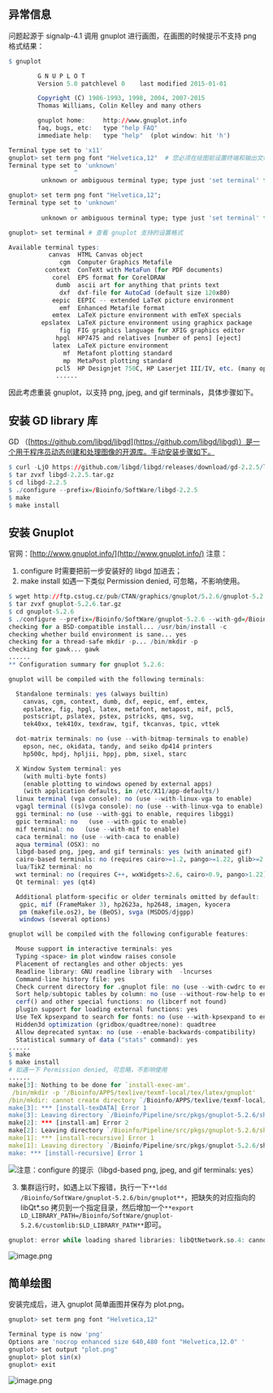 ## 异常信息

问题起源于 signalp-4.1 调用 gnuplot 进行画图，在画图的时候提示不支持 png 格式结果：

```r
$ gnuplot

        G N U P L O T
        Version 5.0 patchlevel 0    last modified 2015-01-01

        Copyright (C) 1986-1993, 1998, 2004, 2007-2015
        Thomas Williams, Colin Kelley and many others

        gnuplot home:     http://www.gnuplot.info
        faq, bugs, etc:   type "help FAQ"
        immediate help:   type "help"  (plot window: hit 'h')

Terminal type set to 'x11'
gnuplot> set term png font "Helvetica,12"  # 您必须在绘图前设置终端和输出文件名
Terminal type set to 'unknown'
                  ^
         unknown or ambiguous terminal type; type just 'set terminal' for a list

gnuplot> set term png font "Helvetica,12";
Terminal type set to 'unknown'
                  ^
         unknown or ambiguous terminal type; type just 'set terminal' for a list

gnuplot> set terminal # 查看 gnuplot 支持的设置格式

Available terminal types:
           canvas  HTML Canvas object
              cgm  Computer Graphics Metafile
          context  ConTeXt with MetaFun (for PDF documents)
            corel  EPS format for CorelDRAW
             dumb  ascii art for anything that prints text
              dxf  dxf-file for AutoCad (default size 120x80)
            eepic  EEPIC -- extended LaTeX picture environment
              emf  Enhanced Metafile format
            emtex  LaTeX picture environment with emTeX specials
         epslatex  LaTeX picture environment using graphicx package
              fig  FIG graphics language for XFIG graphics editor
             hpgl  HP7475 and relatives [number of pens] [eject]
            latex  LaTeX picture environment
               mf  Metafont plotting standard
               mp  MetaPost plotting standard
             pcl5  HP Designjet 750C, HP Laserjet III/IV, etc. (many options)
             ......
```

因此考虑重装 gnuplot，以支持 png, jpeg, and gif terminals，具体步骤如下。

## 安装 GD library 库

GD （[https://github.com/libgd/libgd](https://github.com/libgd/libgd)）是一个用于程序员动态创建和处理图像的开源库。手动安装步骤如下。

```r
$ curl -LjO https://github.com/libgd/libgd/releases/download/gd-2.2.5/libgd-2.2.5.tar.gz
$ tar zvxf libgd-2.2.5.tar.gz
$ cd libgd-2.2.5
$ ./configure --prefix=/Bioinfo/SoftWare/libgd-2.2.5
$ make
$ make install
```

## 安装 Gnuplot

官网：[http://www.gnuplot.info/](http://www.gnuplot.info/)
注意：

1. configure 时需要把前一步安装好的 libgd 加进去；
2. make install 如遇一下类似 Permission denied, 可忽略，不影响使用。

```r
$ wget http://ftp.cstug.cz/pub/CTAN/graphics/gnuplot/5.2.6/gnuplot-5.2.6.tar.gz
$ tar zvxf gnuplot-5.2.6.tar.gz
$ cd gnuplot-5.2.6
$ ./configure --prefix=/Bioinfo/SoftWare/gnuplot-5.2.6 --with-gd=/Bioinfo/SoftWare/libgd-2.2.5 LDFLAGS="-L/Bioinfo//SoftWare/libgd-2.2.5/lib" CPPFLAGS="-I/Bioinfo/SoftWare/libgd-2.2.5/include"
checking for a BSD-compatible install... /usr/bin/install -c
checking whether build environment is sane... yes
checking for a thread-safe mkdir -p... /bin/mkdir -p
checking for gawk... gawk
......
** Configuration summary for gnuplot 5.2.6:

gnuplot will be compiled with the following terminals:

  Standalone terminals: yes (always builtin)
    canvas, cgm, context, dumb, dxf, eepic, emf, emtex,
    epslatex, fig, hpgl, latex, metafont, metapost, mif, pcl5,
    postscript, pslatex, pstex, pstricks, qms, svg,
    tek40xx, tek410x, texdraw, tgif, tkcanvas, tpic, vttek

  dot-matrix terminals: no (use --with-bitmap-terminals to enable)
    epson, nec, okidata, tandy, and seiko dp414 printers
    hp500c, hpdj, hpljii, hppj, pbm, sixel, starc

  X Window System terminal: yes
    (with multi-byte fonts)
    (enable plotting to windows opened by external apps)
    (with application defaults, in /etc/X11/app-defaults/)
  linux terminal (vga console): no (use --with-linux-vga to enable)
  vgagl terminal ((s)vga console): no (use --with-linux-vga to enable)
  ggi terminal: no (use --with-ggi to enable, requires libggi)
  gpic terminal: no   (use --with-gpic to enable)
  mif terminal: no   (use --with-mif to enable)
  caca terminal: no (use --with-caca to enable)
  aqua terminal (OSX): no
  libgd-based png, jpeg, and gif terminals: yes (with animated gif)
  cairo-based terminals: no (requires cairo>=1.2, pango>=1.22, glib>=2.28)
  lua/TikZ terminal: no
  wxt terminal: no (requires C++, wxWidgets>2.6, cairo>0.9, pango>1.22)
  Qt terminal: yes (qt4)

  Additional platform-specific or older terminals omitted by default:
   gpic, mif (FrameMaker 3), hp2623a, hp2648, imagen, kyocera
   pm (makefile.os2), be (BeOS), svga (MSDOS/djgpp)
   windows (several options)

gnuplot will be compiled with the following configurable features:

  Mouse support in interactive terminals: yes
  Typing <space> in plot window raises console
  Placement of rectangles and other objects: yes
  Readline library: GNU readline library with  -lncurses
  Command-line history file: yes
  Check current directory for .gnuplot file: no (use --with-cwdrc to enable)
  Sort help/subtopic tables by column: no (use --without-row-help to enable)
  cerf() and other special functions: no (libcerf not found)
  plugin support for loading external functions: yes
  Use TeX kpsexpand to search for fonts: no (use --with-kpsexpand to enable)
  Hidden3d optimization (gridbox/quadtree/none): quadtree
  Allow deprecated syntax: no (use --enable-backwards-compatibility)
  Statistical summary of data ("stats" command): yes
......
$ make
$ make install
# 如遇一下 Permission denied, 可忽略，不影响使用
......
make[3]: Nothing to be done for `install-exec-am'.
 /bin/mkdir -p '/Bioinfo/APPS/texlive/texmf-local/tex/latex/gnuplot'
/bin/mkdir: cannot create directory `/Bioinfo/APPS/texlive/texmf-local/tex/latex/gnuplot': Permission denied
make[3]: *** [install-texDATA] Error 1
make[3]: Leaving directory `/Bioinfo/Pipeline/src/pkgs/gnuplot-5.2.6/share/LaTeX'
make[2]: *** [install-am] Error 2
make[2]: Leaving directory `/Bioinfo/Pipeline/src/pkgs/gnuplot-5.2.6/share/LaTeX'
make[1]: *** [install-recursive] Error 1
make[1]: Leaving directory `/Bioinfo/Pipeline/src/pkgs/gnuplot-5.2.6/share'
make: *** [install-recursive] Error 1

```

![注意：configure 的提示（libgd-based png, jpeg, and gif terminals: yes）](https://shub-1251708715.cos.ap-guangzhou.myqcloud.com/elog-cookbook-img/FiH_owHy0-t8olR5zdMPMOFRpS8p.png "注意：configure 的提示（libgd-based png, jpeg, and gif terminals: yes）")

3. 集群运行时，如遇上以下报错，执行一下`**ldd /Bioinfo/SoftWare/gnuplot-5.2.6/bin/gnuplot**`，把缺失的对应指向的 libQt\*.so 拷贝到一个指定目录，然后增加一个`**export LD_LIBRARY_PATH=/Bioinfo/SoftWare/gnuplot-5.2.6/customlib:$LD_LIBRARY_PATH**`即可。

```r
gnuplot: error while loading shared libraries: libQtNetwork.so.4: cannot open shared object file: No such file or directory
```

![image.png](https://shub-1251708715.cos.ap-guangzhou.myqcloud.com/elog-cookbook-img/Ft6ClOMih9B9QcaFlzddhuXecFUM.png)

## 简单绘图

安装完成后，进入 gnuplot 简单画图并保存为 plot.png。

```r
gnuplot> set term png font "Helvetica,12"

Terminal type is now 'png'
Options are 'nocrop enhanced size 640,480 font "Helvetica,12.0" '
gnuplot> set output "plot.png"
gnuplot> plot sin(x)
gnuplot> exit
```

![image.png](https://shub-1251708715.cos.ap-guangzhou.myqcloud.com/elog-cookbook-img/Fik8q2KEXSU_-YS3EDeKD7i2v-Jr.png)
